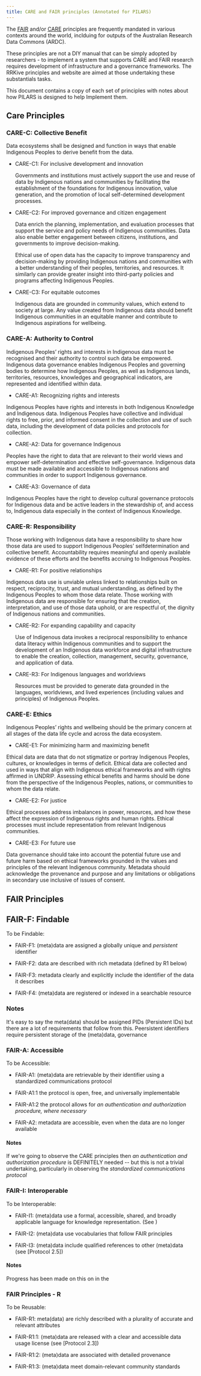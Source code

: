 ```yaml
---
title: CARE and FAIR principles (Annotated for PILARS)
---
```




The [FAIR](https://www.nature.com/articles/sdata201618) and/or [CARE](https://static1.squarespace.com/static/5d3799de845604000199cd24/t/6397b363b502ff481fce6baf/1670886246948/CARE%2BPrinciples_One%2BPagers%2BFINAL_Oct_17_2019.pdf) principles are frequently mandated in various contexts around the world, inclduing for outputs of the Australian Research Data Commons (ARDC).

These principles are not a DIY manual that can be simply adopted by researchers - to implement a system that supports CARE and FAIR research requires development of infrastructure and a governance frameworks. The RRKive principles and website are aimed at those undertaking these substantials tasks.

This document contains a copy of each set of principles with notes about how PILARS is designed to help Implement them.


## Care Principles

<a name="CARE-C"> </a>


###  CARE-C: Collective Benefit 

Data ecosystems shall be designed and function in ways that enable Indigenous Peoples to derive benefit from the data.

-  CARE-C1: 	For inclusive development and innovation 

   Governments and institutions must actively support the use and reuse of data by Indigenous nations and communities by facilitating the establishment of the foundations for Indigenous innovation, value generation, and the promotion of local self-determined development processes.

-  CARE-C2: 	For improved governance and citizen engagement 

    Data enrich the planning, implementation, and evaluation processes that support the service and policy needs of Indigenous communities. Data also enable better engagement between citizens, institutions, and governments to improve decision-making. 

    Ethical use of open data has the capacity to improve transparency and decision-making by providing Indigenous nations and communities with a better understanding of their peoples, territories, and resources. It similarly can provide greater insight into third-party policies and programs affecting Indigenous Peoples. 

- CARE-C3: 	For equitable outcomes 

   Indigenous data are grounded in community values, which extend to society at large. Any value created from Indigenous data should benefit Indigenous communities in an equitable manner and contribute to Indigenous aspirations for wellbeing.

<a name="CARE-A"> </a>


###   CARE-A: Authority to Control

Indigenous Peoples’ rights and interests in Indigenous data must be recognised and their authority to control such data be empowered. Indigenous data governance enables Indigenous Peoples and governing bodies to determine how Indigenous Peoples, as well as Indigenous lands, territories, resources, knowledges and geographical indicators, are represented and identified within data. 

<a name="CARE-A1"> </a>


-   CARE-A1: Recognizing rights and interests
	
   Indigenous Peoples have rights and interests in both Indigenous Knowledge and Indigenous data. Indigenous Peoples have collective and individual rights to free, prior, and informed consent in the collection and use of such data, including the development of data policies and protocols for collection.
 
<a name="CARE-A2"> </a>


-   CARE-A2: Data for governance Indigenous 

   Peoples have the right to data that are relevant to their world views and empower self-determination and effective self-governance. Indigenous data must be made available and accessible to Indigenous nations and communities in order to support Indigenous governance. 

<a name="CARE-A3"> </a>


-   CARE-A3: Governance of data 

   Indigenous Peoples have the right to develop cultural governance protocols for Indigenous data and be active leaders in the stewardship of, and access to, Indigenous data especially in the context of Indigenous Knowledge.

<a name="CARE-R"> </a>


###  CARE-R: Responsibility 

Those working with Indigenous data have a responsibility to share how those data are used to support Indigenous Peoples’ selfdetermination and collective benefit. Accountability requires meaningful and openly available evidence of these efforts and the benefits accruing to Indigenous Peoples. 

<a name="CARE-R1"> </a>


-  CARE-R1: For positive relationships
	
  Indigenous data use is unviable unless linked to relationships built on respect, reciprocity, trust, and mutual understanding, as defined by the Indigenous Peoples to whom those data relate. Those working with Indigenous data are responsible for ensuring that the creation, interpretation, and use of those data uphold, or are respectful of, the dignity of Indigenous nations and communities. 


<a name="CARE-R2"> </a>

-  CARE-R2: For expanding capability and capacity 

   Use of Indigenous data invokes a reciprocal responsibility to enhance data literacy within Indigenous communities and to support the development of an Indigenous data workforce and digital infrastructure to enable the creation, collection, management, security, governance, and application of data. 


<a name="CARE-R3"> </a>

-  CARE-R3: For Indigenous languages and worldviews

   Resources must be provided to generate data grounded in the languages, worldviews, and lived experiences (including values and principles) of Indigenous Peoples.


<a name="CARE-E"> </a>

###   CARE-E: Ethics

Indigenous Peoples’ rights and wellbeing should be the primary concern at all stages of the data life cycle and across the data ecosystem. 

<a name="CARE-E1"> </a>

-   CARE-E1: For minimizing harm and maximizing benefit 

   Ethical data are data that do not stigmatize or portray Indigenous Peoples, cultures, or knowledges in terms of deficit. Ethical data are collected and used in ways that align with Indigenous ethical frameworks and with rights affirmed in UNDRIP. Assessing ethical benefits and harms should be done from the perspective of the Indigenous Peoples, nations, or communities to whom the data relate. 


<a name="CARE-E2"> </a>

-   CARE-E2: For justice 

   Ethical processes address imbalances in power, resources, and how these affect the expression of Indigenous rights and human rights. Ethical processes must include representation from relevant Indigenous communities. 


<a name="CARE-E3"> </a>

-   CARE-E3: For future use

   Data governance should take into account the potential future use and future harm based on ethical frameworks grounded in the values and principles of the relevant Indigenous community. Metadata should acknowledge the provenance and purpose and any limitations or obligations in secondary use inclusive of issues of consent.


## FAIR Principles


<a name="FAIR-F"> </a>

##  FAIR-F: Findable

To be Findable:


<a name="FAIR-F1"> </a>

-  FAIR-F1: (meta)data are assigned a globally unique and *persistent* identifier


<a name="FAIR-F2"> </a>

-  FAIR-F2: data are described with rich metadata (defined by R1 below)


<a name="FAIR-F3"> </a>

-  FAIR-F3: metadata clearly and explicitly include the identifier of the data it describes


<a name="FAIR-F4"> </a>

-  FAIR-F4: (meta)data are registered or indexed in a searchable resource

### Notes

It's easy to say the meta(data) should be assigned PIDs (Persistent IDs) but there are a lot of requirements that follow from this. Peersistent identifiers require persistent storage of the (meta)data, governance 




<a name="FAIR-A"> </a>

###  FAIR-A: Accessible

To be Accessible:


<a name="FAIR-A1"> </a>

-  FAIR-A1: (meta)data are retrievable by their identifier using a standardized communications protocol

  - FAIR-A1:1 the protocol is open, free, and universally implementable

  - FAIR-A1:2 the protocol allows for *an authentication and authorization procedure, where necessary*


<a name="FAIR-A2"> </a>

-  FAIR-A2: metadata are accessible, even when the data are no longer available

#### Notes

If we're going to observe the CARE principles then *an authentication and authorization procedure* is DEFINITELY needed -- but this is not a trivial undertaking, particularly in observing the *standardized communications protocol* 




<a name="FAIR-I"> </a>

###  FAIR-I: Interoperable

To be Interoperable:


<a name="FAIR-I1"> </a>

-  FAIR-I1: (meta)data use a formal, accessible, shared, and broadly applicable language for knowledge representation. (See )


<a name="FAIR-I2"> </a>

-  FAIR-I2: (meta)data use vocabularies that follow FAIR principles


<a name="FAIR-I3"> </a>

-  FAIR-I3: (meta)data include qualified references to other (meta)data (see [Protocol 2.5])

#### Notes

Progress has been made on this on in the 


### FAIR Principles - R

To be Reusable:


<a name="FAIR-R1"> </a>

-  FAIR-R1: meta(data) are richly described with a plurality of accurate and relevant attributes

<a name="FAIR-R1:1"> </a>

  -  FAIR-R1:1: (meta)data are released with a clear and accessible data usage license (see [Protocol 2.3])

<a name="FAIR-R1:2"> </a>

  -  FAIR-R1:2: (meta)data are associated with detailed provenance

<a name="FAIR-R1:3"> </a>

  -  FAIR-R1:3: (meta)data meet domain-relevant community standards



